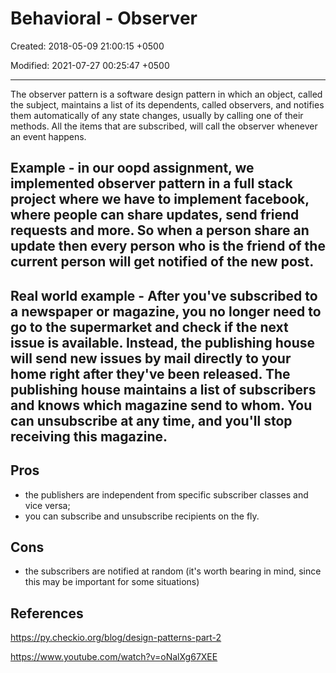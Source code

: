 # Behavioral - Observer

Created: 2018-05-09 21:00:15 +0500

Modified: 2021-07-27 00:25:47 +0500

---

The observer pattern is a software design pattern in which an object, called the subject, maintains a list of its dependents, called observers, and notifies them automatically of any state changes, usually by calling one of their methods.
All the items that are subscribed, will call the observer whenever an event happens.
## Example - in our oopd assignment, we implemented observer pattern in a full stack project where we have to implement facebook, where people can share updates, send friend requests and more. So when a person share an update then every person who is the friend of the current person will get notified of the new post.
## Real world example - After you've subscribed to a newspaper or magazine, you no longer need to go to the supermarket and check if the next issue is available. Instead, the publishing house will send new issues by mail directly to your home right after they've been released. The publishing house maintains a list of subscribers and knows which magazine send to whom. You can unsubscribe at any time, and you'll stop receiving this magazine.
## Pros
-   the publishers are independent from specific subscriber classes and vice versa;
-   you can subscribe and unsubscribe recipients on the fly.

## Cons
-   the subscribers are notified at random (it's worth bearing in mind, since this may be important for some situations)
## References

<https://py.checkio.org/blog/design-patterns-part-2>

<https://www.youtube.com/watch?v=oNalXg67XEE>
